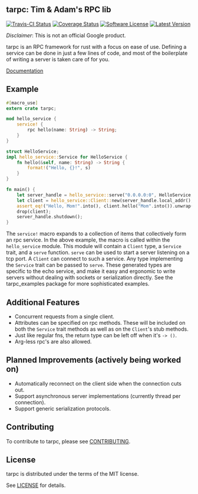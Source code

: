 ## tarpc: Tim & Adam's RPC lib
[![Travis-CI Status](https://travis-ci.org/google/tarpc.png?branch=master)](https://travis-ci.org/google/tarpc)
[![Coverage Status](https://coveralls.io/repos/github/google/tarpc/badge.svg?branch=master)](https://coveralls.io/github/google/tarpc?branch=master)
[![Software License](https://img.shields.io/badge/license-MIT-brightgreen.svg)](LICENSE.txt)
[![Latest Version](https://img.shields.io/crates/v/tarpc.svg)](https://crates.io/crates/tarpc)

*Disclaimer*: This is not an official Google product.

tarpc is an RPC framework for rust with a focus on ease of use. Defining a service can be done in
just a few lines of code, and most of the boilerplate of writing a server is taken care of for you.

[Documentation](https://google.github.io/tarpc)

## Example
```rust
#[macro_use]
extern crate tarpc;

mod hello_service {
    service! {
        rpc hello(name: String) -> String;
    }
}

struct HelloService;
impl hello_service::Service for HelloService {
    fn hello(&self, name: String) -> String {
        format!("Hello, {}!", s)
    }
}

fn main() {
    let server_handle = hello_service::serve("0.0.0.0:0", HelloService, None).unwrap();
    let client = hello_service::Client::new(server_handle.local_addr(), None).unwrap();
    assert_eq!("Hello, Mom!".into(), client.hello("Mom".into()).unwrap());
    drop(client);
    server_handle.shutdown();
}
```

The `service!` macro expands to a collection of items that collectively form an rpc service. In the
above example, the macro is called within the `hello_service` module. This module will contain a
`Client` type, a `Service` trait, and a `serve` function. `serve` can be used to start a server
listening on a tcp port. A `Client` can connect to such a service. Any type implementing the
`Service` trait can be passed to `serve`. These generated types are specific to the echo service,
and make it easy and ergonomic to write servers without dealing with sockets or serialization
directly. See the tarpc_examples package for more sophisticated examples.

## Additional Features
- Concurrent requests from a single client.
- Attributes can be specified on rpc methods. These will be included on both the `Service` trait
  methods as well as on the `Client`'s stub methods.
- Just like regular fns, the return type can be left off when it's `-> ()`.
- Arg-less rpc's are also allowed.

## Planned Improvements (actively being worked on)
- Automatically reconnect on the client side when the connection cuts out.
- Support asynchronous server implementations (currently thread per connection).
- Support generic serialization protocols.

## Contributing

To contribute to tarpc, please see [CONTRIBUTING](CONTRIBUTING.md).

## License

tarpc is distributed under the terms of the MIT license.

See [LICENSE](LICENSE) for details.

